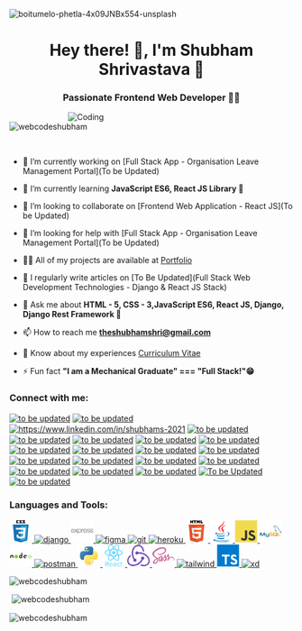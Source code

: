 ![boitumelo-phetla-4x09JNBx554-unsplash](https://user-images.githubusercontent.com/115470266/205470710-295ad6e0-91b3-4da2-b7ad-397d835375f7.jpg)

<h1 align="center">Hey there! 👋, I'm Shubham Shrivastava 🌱</h1>
<h3 align="center">Passionate Frontend Web Developer 👨‍💻</h3>
<img align="right" alt="Coding" width="400" src="https://images.unsplash.com/photo-1484417894907-623942c8ee29?ixlib=rb-4.0.3&ixid=MnwxMjA3fDB8MHxwaG90by1wYWdlfHx8fGVufDB8fHx8&auto=format&fit=crop&w=1632&q=80">
<p align="left"> <img src="https://komarev.com/ghpvc/?username=webcodeshubham&label=Profile%20views&color=0e75b6&style=flat" alt="webcodeshubham" /> </p>

<p align="left"> <a href="https://twitter.com/" target="blank"><img src="https://img.shields.io/twitter/follow/?logo=twitter&style=for-the-badge" alt="" /></a> </p>

- 🔭 I’m currently working on [Full Stack App - Organisation Leave Management Portal](To be Updated)

- 🌱 I’m currently learning **JavaScript ES6, React JS Library 🥀**

- 🙌 I’m looking to collaborate on [Frontend Web Application - React JS](To be Updated)

- 🤝 I’m looking for help with [Full Stack App - Organisation Leave Management Portal](To be Updated)

- 👨‍💻 All of my projects are available at [Portfolio](https://newportfolio-1.jstackshubham.repl.co/)

- 📝 I regularly write articles on [To Be Updated](Full Stack Web Development Technologies - Django & React JS Stack)

- 💬 Ask me about **HTML - 5, CSS - 3,JavaScript ES6, React JS, Django, Django Rest Framework 🥀**

- 📫 How to reach me **theshubhamshri@gmail.com**

- 📄 Know about my experiences [Curriculum Vitae](https://drive.google.com/file/d/14p-YyGQw5WtaJrumZuFQuP2EdDBD3zTu/view?usp=share_link)

- ⚡ Fun fact **"I am a Mechanical Graduate" === "Full Stack!"😁**

<h3 align="left">Connect with me:</h3>
<p align="left">
<a href="https://codepen.io/to be updated" target="blank"><img align="center" src="https://raw.githubusercontent.com/rahuldkjain/github-profile-readme-generator/master/src/images/icons/Social/codepen.svg" alt="to be updated" height="30" width="40" /></a>
<a href="https://dev.to/to be updated" target="blank"><img align="center" src="https://raw.githubusercontent.com/rahuldkjain/github-profile-readme-generator/master/src/images/icons/Social/devto.svg" alt="to be updated" height="30" width="40" /></a>
<a href="https://linkedin.com/in/https://www.linkedin.com/in/shubhams-2021" target="blank"><img align="center" src="https://raw.githubusercontent.com/rahuldkjain/github-profile-readme-generator/master/src/images/icons/Social/linked-in-alt.svg" alt="https://www.linkedin.com/in/shubhams-2021" height="30" width="40" /></a>
<a href="https://stackoverflow.com/users/to be updated" target="blank"><img align="center" src="https://raw.githubusercontent.com/rahuldkjain/github-profile-readme-generator/master/src/images/icons/Social/stack-overflow.svg" alt="to be updated" height="30" width="40" /></a>
<a href="https://codesandbox.com/to be updated" target="blank"><img align="center" src="https://raw.githubusercontent.com/rahuldkjain/github-profile-readme-generator/master/src/images/icons/Social/codesandbox.svg" alt="to be updated" height="30" width="40" /></a>
<a href="https://kaggle.com/to be updated" target="blank"><img align="center" src="https://raw.githubusercontent.com/rahuldkjain/github-profile-readme-generator/master/src/images/icons/Social/kaggle.svg" alt="to be updated" height="30" width="40" /></a>
<a href="https://fb.com/to be updated" target="blank"><img align="center" src="https://raw.githubusercontent.com/rahuldkjain/github-profile-readme-generator/master/src/images/icons/Social/facebook.svg" alt="to be updated" height="30" width="40" /></a>
<a href="https://instagram.com/to be updated" target="blank"><img align="center" src="https://raw.githubusercontent.com/rahuldkjain/github-profile-readme-generator/master/src/images/icons/Social/instagram.svg" alt="to be updated" height="30" width="40" /></a>
<a href="https://dribbble.com/to be updated" target="blank"><img align="center" src="https://raw.githubusercontent.com/rahuldkjain/github-profile-readme-generator/master/src/images/icons/Social/dribbble.svg" alt="to be updated" height="30" width="40" /></a>
<a href="https://www.behance.net/to be updated" target="blank"><img align="center" src="https://raw.githubusercontent.com/rahuldkjain/github-profile-readme-generator/master/src/images/icons/Social/behance.svg" alt="to be updated" height="30" width="40" /></a>
<a href="https://hashnode.com/to be updated" target="blank"><img align="center" src="https://raw.githubusercontent.com/rahuldkjain/github-profile-readme-generator/master/src/images/icons/Social/hashnode.svg" alt="to be updated" height="30" width="40" /></a>
<a href="https://www.youtube.com/c/to be updated" target="blank"><img align="center" src="https://raw.githubusercontent.com/rahuldkjain/github-profile-readme-generator/master/src/images/icons/Social/youtube.svg" alt="to be updated" height="30" width="40" /></a>
<a href="https://www.codechef.com/users/to be updated" target="blank"><img align="center" src="https://cdn.jsdelivr.net/npm/simple-icons@3.1.0/icons/codechef.svg" alt="to be updated" height="30" width="40" /></a>
<a href="https://www.hackerrank.com/to be updated" target="blank"><img align="center" src="https://raw.githubusercontent.com/rahuldkjain/github-profile-readme-generator/master/src/images/icons/Social/hackerrank.svg" alt="to be updated" height="30" width="40" /></a>
<a href="https://codeforces.com/profile/to be updated" target="blank"><img align="center" src="https://raw.githubusercontent.com/rahuldkjain/github-profile-readme-generator/master/src/images/icons/Social/codeforces.svg" alt="to be updated" height="30" width="40" /></a>
<a href="https://www.leetcode.com/to be updated" target="blank"><img align="center" src="https://raw.githubusercontent.com/rahuldkjain/github-profile-readme-generator/master/src/images/icons/Social/leet-code.svg" alt="to be updated" height="30" width="40" /></a>
<a href="https://www.hackerearth.com/to be updated" target="blank"><img align="center" src="https://raw.githubusercontent.com/rahuldkjain/github-profile-readme-generator/master/src/images/icons/Social/hackerearth.svg" alt="to be updated" height="30" width="40" /></a>
<a href="https://auth.geeksforgeeks.org/user/to be updated" target="blank"><img align="center" src="https://raw.githubusercontent.com/rahuldkjain/github-profile-readme-generator/master/src/images/icons/Social/geeks-for-geeks.svg" alt="to be updated" height="30" width="40" /></a>
<a href="https://www.topcoder.com/members/to be updated" target="blank"><img align="center" src="https://raw.githubusercontent.com/rahuldkjain/github-profile-readme-generator/master/src/images/icons/Social/topcoder.svg" alt="to be updated" height="30" width="40" /></a>
<a href="https://discord.gg/To be Updated" target="blank"><img align="center" src="https://raw.githubusercontent.com/rahuldkjain/github-profile-readme-generator/master/src/images/icons/Social/discord.svg" alt="To be Updated" height="30" width="40" /></a>
<a href="/to be updated" target="blank"><img align="center" src="https://raw.githubusercontent.com/rahuldkjain/github-profile-readme-generator/master/src/images/icons/Social/rss.svg" alt="to be updated" height="30" width="40" /></a>
</p>

<h3 align="left">Languages and Tools:</h3>
<p align="left"> <a href="https://www.w3schools.com/css/" target="_blank" rel="noreferrer"> <img src="https://raw.githubusercontent.com/devicons/devicon/master/icons/css3/css3-original-wordmark.svg" alt="css3" width="40" height="40"/> </a> <a href="https://www.djangoproject.com/" target="_blank" rel="noreferrer"> <img src="https://cdn.worldvectorlogo.com/logos/django.svg" alt="django" width="40" height="40"/> </a> <a href="https://expressjs.com" target="_blank" rel="noreferrer"> <img src="https://raw.githubusercontent.com/devicons/devicon/master/icons/express/express-original-wordmark.svg" alt="express" width="40" height="40"/> </a> <a href="https://www.figma.com/" target="_blank" rel="noreferrer"> <img src="https://www.vectorlogo.zone/logos/figma/figma-icon.svg" alt="figma" width="40" height="40"/> </a> <a href="https://git-scm.com/" target="_blank" rel="noreferrer"> <img src="https://www.vectorlogo.zone/logos/git-scm/git-scm-icon.svg" alt="git" width="40" height="40"/> </a> <a href="https://heroku.com" target="_blank" rel="noreferrer"> <img src="https://www.vectorlogo.zone/logos/heroku/heroku-icon.svg" alt="heroku" width="40" height="40"/> </a> <a href="https://www.w3.org/html/" target="_blank" rel="noreferrer"> <img src="https://raw.githubusercontent.com/devicons/devicon/master/icons/html5/html5-original-wordmark.svg" alt="html5" width="40" height="40"/> </a> <a href="https://www.java.com" target="_blank" rel="noreferrer"> <img src="https://raw.githubusercontent.com/devicons/devicon/master/icons/java/java-original.svg" alt="java" width="40" height="40"/> </a> <a href="https://developer.mozilla.org/en-US/docs/Web/JavaScript" target="_blank" rel="noreferrer"> <img src="https://raw.githubusercontent.com/devicons/devicon/master/icons/javascript/javascript-original.svg" alt="javascript" width="40" height="40"/> </a> <a href="https://www.mysql.com/" target="_blank" rel="noreferrer"> <img src="https://raw.githubusercontent.com/devicons/devicon/master/icons/mysql/mysql-original-wordmark.svg" alt="mysql" width="40" height="40"/> </a> <a href="https://nodejs.org" target="_blank" rel="noreferrer"> <img src="https://raw.githubusercontent.com/devicons/devicon/master/icons/nodejs/nodejs-original-wordmark.svg" alt="nodejs" width="40" height="40"/> </a> <a href="https://postman.com" target="_blank" rel="noreferrer"> <img src="https://www.vectorlogo.zone/logos/getpostman/getpostman-icon.svg" alt="postman" width="40" height="40"/> </a> <a href="https://www.python.org" target="_blank" rel="noreferrer"> <img src="https://raw.githubusercontent.com/devicons/devicon/master/icons/python/python-original.svg" alt="python" width="40" height="40"/> </a> <a href="https://reactjs.org/" target="_blank" rel="noreferrer"> <img src="https://raw.githubusercontent.com/devicons/devicon/master/icons/react/react-original-wordmark.svg" alt="react" width="40" height="40"/> </a> <a href="https://redux.js.org" target="_blank" rel="noreferrer"> <img src="https://raw.githubusercontent.com/devicons/devicon/master/icons/redux/redux-original.svg" alt="redux" width="40" height="40"/> </a> <a href="https://sass-lang.com" target="_blank" rel="noreferrer"> <img src="https://raw.githubusercontent.com/devicons/devicon/master/icons/sass/sass-original.svg" alt="sass" width="40" height="40"/> </a> <a href="https://tailwindcss.com/" target="_blank" rel="noreferrer"> <img src="https://www.vectorlogo.zone/logos/tailwindcss/tailwindcss-icon.svg" alt="tailwind" width="40" height="40"/> </a> <a href="https://www.typescriptlang.org/" target="_blank" rel="noreferrer"> <img src="https://raw.githubusercontent.com/devicons/devicon/master/icons/typescript/typescript-original.svg" alt="typescript" width="40" height="40"/> </a> <a href="https://www.adobe.com/products/xd.html" target="_blank" rel="noreferrer"> <img src="https://cdn.worldvectorlogo.com/logos/adobe-xd.svg" alt="xd" width="40" height="40"/> </a> </p>

<p><img align="left" src="https://github-readme-stats.vercel.app/api/top-langs?username=webcodeshubham&show_icons=true&locale=en&layout=compact" alt="webcodeshubham" /></p>
<br />

<p>&nbsp;<img align="center" src="https://github-readme-stats.vercel.app/api?username=webcodeshubham&show_icons=true&locale=en" alt="webcodeshubham" /></p>

<p><img align="center" src="https://github-readme-streak-stats.herokuapp.com/?user=webcodeshubham&" alt="webcodeshubham" /></p>
